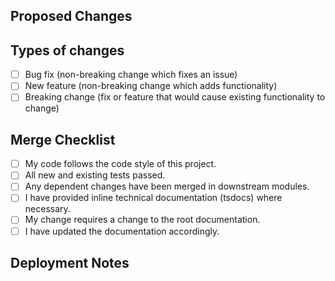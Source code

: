 ## Proposed Changes

<!--- A brief description of the changes that this PR introduces. -->

## Types of changes

<!--- What types of changes does your code introduce? Put an `x` in all the boxes that apply: -->

-   [ ] Bug fix (non-breaking change which fixes an issue)
-   [ ] New feature (non-breaking change which adds functionality)
-   [ ] Breaking change (fix or feature that would cause existing functionality to change)

## Merge Checklist

<!--- Checklist of items that should be addressed or acknowledged before merging. -->

-   [ ] My code follows the code style of this project.
-   [ ] All new and existing tests passed.
-   [ ] Any dependent changes have been merged in downstream modules.
-   [ ] I have provided inline technical documentation (tsdocs) where necessary.
-   [ ] My change requires a change to the root documentation.
-   [ ] I have updated the documentation accordingly.

## Deployment Notes

<!--- Any special deployment steps that this PR introduces -->
